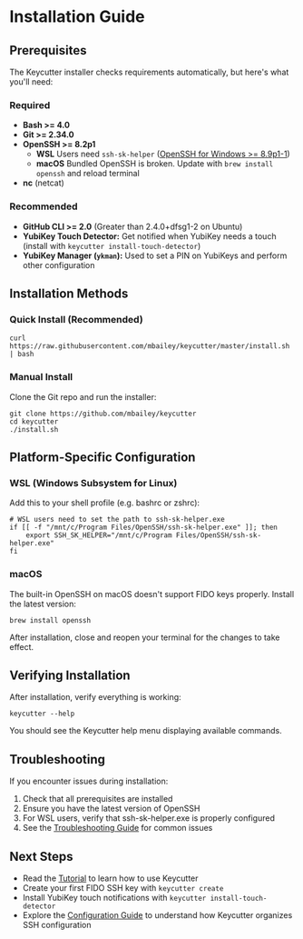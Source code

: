 # Installation Guide

## Prerequisites

The Keycutter installer checks requirements automatically, but here's what you'll need:

### Required

- **Bash >= 4.0**
- **Git >= 2.34.0**
- **OpenSSH >= 8.2p1**
  - **WSL** Users need `ssh-sk-helper` ([OpenSSH for Windows >= 8.9p1-1](https://github.com/PowerShell/Win32-OpenSSH/releases))
  - **macOS** Bundled OpenSSH is broken. Update with `brew install openssh` and reload terminal
- **nc** (netcat)

### Recommended

- **GitHub CLI >= 2.0** (Greater than 2.4.0+dfsg1-2 on Ubuntu)
- **YubiKey Touch Detector:** Get notified when YubiKey needs a touch (install with `keycutter install-touch-detector`)
- **YubiKey Manager (`ykman`):** Used to set a PIN on YubiKeys and perform other configuration

## Installation Methods

### Quick Install (Recommended)

```shell
curl https://raw.githubusercontent.com/mbailey/keycutter/master/install.sh | bash
```

### Manual Install

Clone the Git repo and run the installer:

```shell
git clone https://github.com/mbailey/keycutter
cd keycutter
./install.sh
```

## Platform-Specific Configuration

### WSL (Windows Subsystem for Linux)

Add this to your shell profile (e.g. bashrc or zshrc):

```shell
# WSL users need to set the path to ssh-sk-helper.exe
if [[ -f "/mnt/c/Program Files/OpenSSH/ssh-sk-helper.exe" ]]; then
    export SSH_SK_HELPER="/mnt/c/Program Files/OpenSSH/ssh-sk-helper.exe"
fi
```

### macOS

The built-in OpenSSH on macOS doesn't support FIDO keys properly. Install the latest version:

```shell
brew install openssh
```

After installation, close and reopen your terminal for the changes to take effect.

## Verifying Installation

After installation, verify everything is working:

```shell
keycutter --help
```

You should see the Keycutter help menu displaying available commands.

## Troubleshooting

If you encounter issues during installation:

1. Check that all prerequisites are installed
2. Ensure you have the latest version of OpenSSH
3. For WSL users, verify that ssh-sk-helper.exe is properly configured
4. See the [Troubleshooting Guide](troubleshooting.md) for common issues

## Next Steps

- Read the [Tutorial](tutorial.md) to learn how to use Keycutter
- Create your first FIDO SSH key with `keycutter create`
- Install YubiKey touch notifications with `keycutter install-touch-detector`
- Explore the [Configuration Guide](config/README.md) to understand how Keycutter organizes SSH configuration